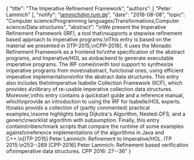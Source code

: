{
    "title": "The Imperative Refinement Framework",
    "authors": [
        "Peter Lammich"
    ],
    "notify": "lammich@in.tum.de",
    "date": "2016-08-08",
    "topic": "Computer science/Programming languages/Transformations,Computer science/Data structures",
    "abstract": "\nWe present the Imperative Refinement Framework (IRF), a tool that\nsupports a stepwise refinement based approach to imperative programs.\nThis entry is based on the material we presented in [ITP-2015,\nCPP-2016].  It uses the Monadic Refinement Framework as a frontend for\nthe specification of the abstract programs, and Imperative/HOL as a\nbackend to generate executable imperative programs.  The IRF comes\nwith tool support to synthesize imperative programs from more\nabstract, functional ones, using efficient imperative implementations\nfor the abstract data structures.  This entry also includes the\nImperative Isabelle Collection Framework (IICF), which provides a\nlibrary of re-usable imperative collection data structures.  Moreover,\nthis entry contains a quickstart guide and a reference manual, which\nprovide an introduction to using the IRF for Isabelle/HOL experts. It\nalso provids a collection of (partly commented) practical examples,\nsome highlights being Dijkstra's Algorithm, Nested-DFS, and a generic\nworklist algorithm with subsumption.  Finally, this entry contains\nbenchmark scripts that compare the runtime of some examples against\nreference implementations of the algorithms in Java and C++.\n[ITP-2015] Peter Lammich: Refinement to Imperative/HOL. ITP 2015:\n253--269  [CPP-2016] Peter Lammich: Refinement based verification of\nimperative data structures. CPP 2016: 27--36"
}